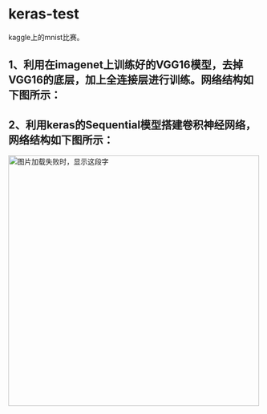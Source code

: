 # keras-test
kaggle上的mnist比赛。
## 1、利用在imagenet上训练好的VGG16模型，去掉VGG16的底层，加上全连接层进行训练。网络结构如下图所示：


## 2、利用keras的Sequential模型搭建卷积神经网络，网络结构如下图所示：
<img src="https://github.com/buweifuyunzhewangyan/keras-test/blob/master/1551870144(1).png" width="500" height="500" alt="图片加载失败时，显示这段字"/>

